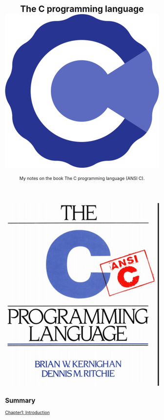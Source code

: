 <h1 align="center">
    The C programming language
    <br>
    <img src="./c_logo.png">
    </br>
</h1>

<p align="center">
My notes on the book The C programming language (ANSI C).
</p>

<h1 align="center">
    <br>
    <img src="./book.jpg">
    </br>
</h1>

## Summary

[Chapter1: Introduction](Chapter1-Introduction)
